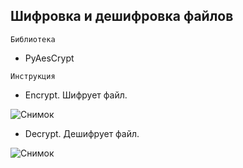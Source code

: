 ## Шифровка и дешифровка файлов 

`Библиотека`

- PyAesCrypt

`Инструкция`

- Encrypt. Шифрует файл.
  
![Снимок](https://github.com/Volotova/pyAesCrypt/assets/118131020/547457a4-3848-4630-a4c6-b4d57d78fbec)

- Decrypt. Дешифрует файл.
  
![Снимок](https://github.com/Volotova/pyAesCrypt/assets/118131020/812a40dd-e263-453c-bd94-4db2d63a0c37)
